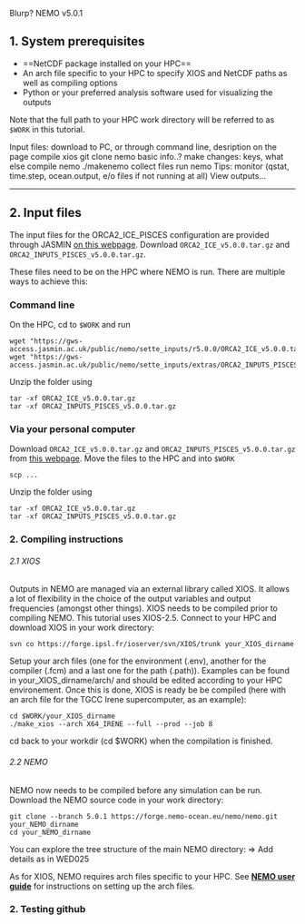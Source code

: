 Blurp? NEMO v5.0.1


## 1. System prerequisites

- ==NetCDF package installed on your HPC==
- An arch file specific to your HPC to specify XIOS and NetCDF paths as well as compiling options
- Python or your preferred analysis software used for visualizing the outputs

Note that the full path to your HPC work directory will be referred to as `$WORK` in this tutorial.

Input files: download to PC, or through command line, desription on the page
compile xios
git clone nemo
basic info..? 
make changes: keys, what else
compile nemo ./makenemo 
collect files 
run nemo 
Tips: monitor (qstat, time.step, ocean.output, e/o files if not running at all)
View outputs... 


____

## 2. Input files
The input files for the ORCA2_ICE_PISCES configuration are provided through JASMIN [on this webpage](https://gws-access.jasmin.ac.uk/public/nemo/sette_inputs/). Download `ORCA2_ICE_v5.0.0.tar.gz` and `ORCA2_INPUTS_PISCES_v5.0.0.tar.gz`. 

These files need to be on the HPC where NEMO is run. There are multiple ways to achieve this: 
### Command line 
On the HPC, cd to `$WORK` and run
```
wget "https://gws-access.jasmin.ac.uk/public/nemo/sette_inputs/r5.0.0/ORCA2_ICE_v5.0.0.tar.gz"
wget "https://gws-access.jasmin.ac.uk/public/nemo/sette_inputs/extras/ORCA2_INPUTS_PISCES_v5.0.0.tar.gz"
``` 
Unzip the folder using 
```
tar -xf ORCA2_ICE_v5.0.0.tar.gz
tar -xf ORCA2_INPUTS_PISCES_v5.0.0.tar.gz
```
### Via your personal computer 
Download `ORCA2_ICE_v5.0.0.tar.gz` and `ORCA2_INPUTS_PISCES_v5.0.0.tar.gz` from [this webpage](https://gws-access.jasmin.ac.uk/public/nemo/sette_inputs/). 
Move the files to the HPC and into `$WORK`
```
scp ...
```
Unzip the folder using 
```
tar -xf ORCA2_ICE_v5.0.0.tar.gz
tar -xf ORCA2_INPUTS_PISCES_v5.0.0.tar.gz
```

### 2. Compiling instructions

###### 2.1 XIOS

Outputs in NEMO are managed via an external library called XIOS. It allows a lot of flexibility in the choice of the output variables and output frequencies (amongst other things). XIOS needs to be compiled prior to compiling NEMO. This tutorial uses XIOS-2.5.
Connect to your HPC and download XIOS in your work directory:
```
svn co https://forge.ipsl.fr/ioserver/svn/XIOS/trunk your_XIOS_dirname
```
Setup your arch files (one for the environment (.env), another for the compiler (.fcm) and a last one for the path (.path)). Examples can be found in your_XIOS_dirname/arch/ and should be edited according to your HPC environement.
Once this is done, XIOS is ready be be compiled (here with an arch file for the TGCC Irene supercomputer, as an example):
```
cd $WORK/your_XIOS_dirname
./make_xios --arch X64_IRENE --full --prod --job 8
```
cd back to your workdir (cd $WORK) when the compilation is finished.

###### 2.2 NEMO

NEMO now needs to be compiled before any simulation can be run.
Download the NEMO source code in your work directory:
```
git clone --branch 5.0.1 https://forge.nemo-ocean.eu/nemo/nemo.git your_NEMO_dirname
cd your_NEMO_dirname
```
You can explore the tree structure of the main NEMO directory:
=> Add details as in WED025

As for XIOS, NEMO requires arch files specific to your HPC. See [**NEMO user guide**](https://sites.nemo-ocean.io/user-guide/install.html#download-and-install-the-nemo-code) for instructions on setting up the arch files.




### 2. Testing github


